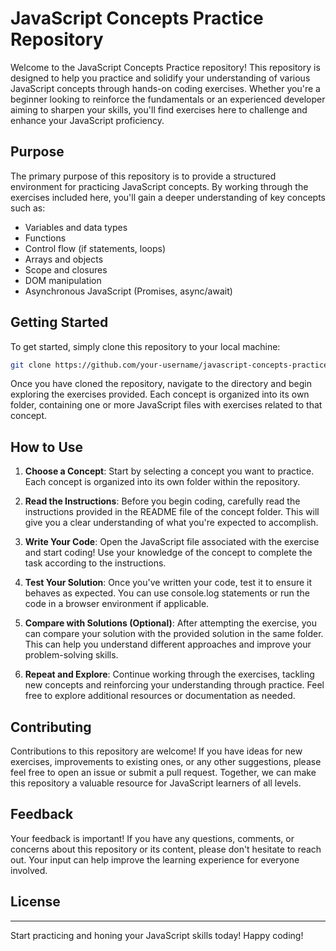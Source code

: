 # JavaScript Concepts Practice Repository

Welcome to the JavaScript Concepts Practice repository! This repository is designed to help you practice and solidify your understanding of various JavaScript concepts through hands-on coding exercises. Whether you're a beginner looking to reinforce the fundamentals or an experienced developer aiming to sharpen your skills, you'll find exercises here to challenge and enhance your JavaScript proficiency.

## Purpose

The primary purpose of this repository is to provide a structured environment for practicing JavaScript concepts. By working through the exercises included here, you'll gain a deeper understanding of key concepts such as:

- Variables and data types
- Functions
- Control flow (if statements, loops)
- Arrays and objects
- Scope and closures
- DOM manipulation
- Asynchronous JavaScript (Promises, async/await)

## Getting Started

To get started, simply clone this repository to your local machine:

```bash
git clone https://github.com/your-username/javascript-concepts-practice.git
```

Once you have cloned the repository, navigate to the directory and begin exploring the exercises provided. Each concept is organized into its own folder, containing one or more JavaScript files with exercises related to that concept.

## How to Use

1. **Choose a Concept**: Start by selecting a concept you want to practice. Each concept is organized into its own folder within the repository.

2. **Read the Instructions**: Before you begin coding, carefully read the instructions provided in the README file of the concept folder. This will give you a clear understanding of what you're expected to accomplish.

3. **Write Your Code**: Open the JavaScript file associated with the exercise and start coding! Use your knowledge of the concept to complete the task according to the instructions.

4. **Test Your Solution**: Once you've written your code, test it to ensure it behaves as expected. You can use console.log statements or run the code in a browser environment if applicable.

5. **Compare with Solutions (Optional)**: After attempting the exercise, you can compare your solution with the provided solution in the same folder. This can help you understand different approaches and improve your problem-solving skills.

6. **Repeat and Explore**: Continue working through the exercises, tackling new concepts and reinforcing your understanding through practice. Feel free to explore additional resources or documentation as needed.

## Contributing

Contributions to this repository are welcome! If you have ideas for new exercises, improvements to existing ones, or any other suggestions, please feel free to open an issue or submit a pull request. Together, we can make this repository a valuable resource for JavaScript learners of all levels.

## Feedback

Your feedback is important! If you have any questions, comments, or concerns about this repository or its content, please don't hesitate to reach out. Your input can help improve the learning experience for everyone involved.

## License


---

Start practicing and honing your JavaScript skills today! Happy coding! 
